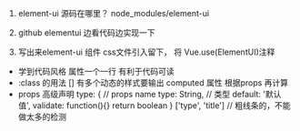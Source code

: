 1. element-ui  源码在哪里？  node_modules/element-ui

2. github  elementui   边看代码边实现一下

3. 写出来element-ui 组件
  css文件引入留下， 将 Vue.use(ElementUI)注释

- 学到代码风格
  属性一个一行   有利于代码可读
- :class 的用法  []  有多个动态的样式要输出
  computed 属性  根据props 再计算
- props 高级声明
  type: {                 // props   name
            type: String, // 类型
            default: '默认值',
            validate: function(){}  return boolean
        }
  ['type', 'title']  // 粗线条的，不能做太多的检测